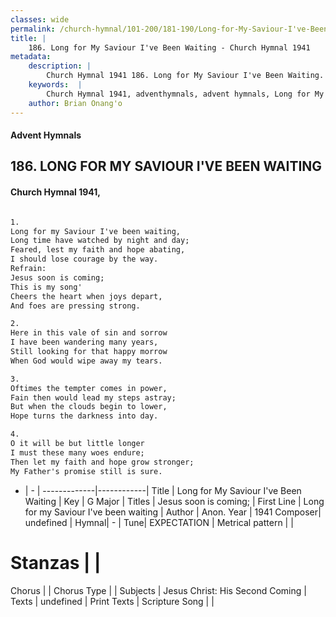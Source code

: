 ```yaml
---
classes: wide
permalink: /church-hymnal/101-200/181-190/Long-for-My-Saviour-I've-Been-Waiting/
title: |
    186. Long for My Saviour I've Been Waiting - Church Hymnal 1941
metadata:
    description: |
        Church Hymnal 1941 186. Long for My Saviour I've Been Waiting.  Long for my Saviour I've been waiting,  Long time have watched by night and day;  Feared, lest my faith and hope abating,  I should lose courage by the way.  
    keywords:  |
        Church Hymnal 1941, adventhymnals, advent hymnals, Long for My Saviour I've Been Waiting, Long for my Saviour I've been waiting. Jesus soon is coming; 
    author: Brian Onang'o
---
```


#### Advent Hymnals
## 186. LONG FOR MY SAVIOUR I'VE BEEN WAITING
####  Church Hymnal 1941,

```txt

1.
Long for my Saviour I've been waiting, 
Long time have watched by night and day; 
Feared, lest my faith and hope abating, 
I should lose courage by the way. 
Refrain:
Jesus soon is coming; 
This is my song' 
Cheers the heart when joys depart, 
And foes are pressing strong. 

2.
Here in this vale of sin and sorrow 
I have been wandering many years, 
Still looking for that happy morrow 
When God would wipe away my tears. 

3.
Oftimes the tempter comes in power, 
Fain then would lead my steps astray; 
But when the clouds begin to lower, 
Hope turns the darkness into day. 

4.
O it will be but little longer 
I must these many woes endure; 
Then let my faith and hope grow stronger; 
My Father's promise still is sure.


```

- |   -  |
-------------|------------|
Title | Long for My Saviour I've Been Waiting |
Key | G Major |
Titles | Jesus soon is coming;  |
First Line | Long for my Saviour I've been waiting |
Author | Anon.
Year | 1941
Composer| undefined |
Hymnal|  - |
Tune| EXPECTATION |
Metrical pattern | |
# Stanzas |  |
Chorus |  |
Chorus Type |  |
Subjects | Jesus Christ: His Second Coming |
Texts | undefined |
Print Texts | 
Scripture Song |  |
    
